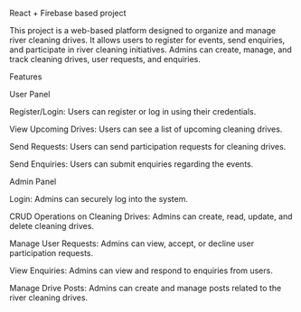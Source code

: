 React + Firebase based project

This project is a web-based platform designed to organize and manage river cleaning drives. It allows users to register for events, send enquiries, and participate in river cleaning initiatives. Admins can create, manage, and track cleaning drives, user requests, and enquiries.

Features

User Panel

Register/Login: Users can register or log in using their credentials.

View Upcoming Drives: Users can see a list of upcoming cleaning drives.

Send Requests: Users can send participation requests for cleaning drives.

Send Enquiries: Users can submit enquiries regarding the events.

Admin Panel

Login: Admins can securely log into the system.

CRUD Operations on Cleaning Drives: Admins can create, read, update, and delete cleaning drives.

Manage User Requests: Admins can view, accept, or decline user participation requests.

View Enquiries: Admins can view and respond to enquiries from users.

Manage Drive Posts: Admins can create and manage posts related to the river cleaning drives.
